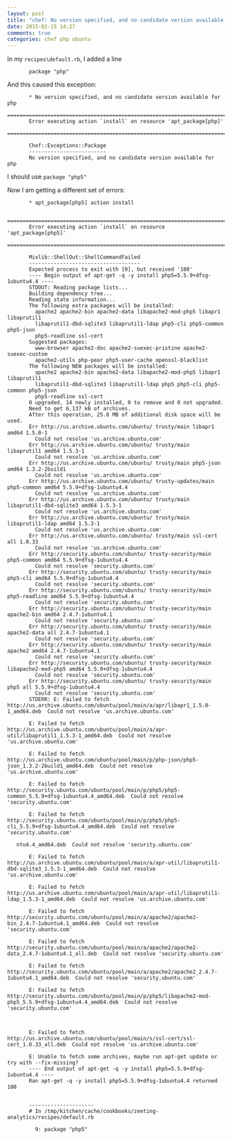 ```yaml
---
layout: post
title: "chef: No version specified, and no candidate version available for php"
date: 2015-02-15 14:27
comments: true
categories: chef php ubuntu
---
```


In my `recipes\default.rb`, I added a line

           package "php"

And this caused this exception:

           * No version specified, and no candidate version available for php
           ================================================================================
           Error executing action `install` on resource 'apt_package[php]'
           ================================================================================

           Chef::Exceptions::Package
           -------------------------
           No version specified, and no candidate version available for php

I should use `package "php5"`

Now I am getting a different set of errors:

           * apt_package[php5] action install

           ================================================================================
           Error executing action `install` on resource 'apt_package[php5]'
           ================================================================================

           Mixlib::ShellOut::ShellCommandFailed
           ------------------------------------
           Expected process to exit with [0], but received '100'
           ---- Begin output of apt-get -q -y install php5=5.5.9+dfsg-1ubuntu4.4 ----
           STDOUT: Reading package lists...
           Building dependency tree...
           Reading state information...
           The following extra packages will be installed:
             apache2 apache2-bin apache2-data libapache2-mod-php5 libapr1 libaprutil1
             libaprutil1-dbd-sqlite3 libaprutil1-ldap php5-cli php5-common php5-json
             php5-readline ssl-cert
           Suggested packages:
             www-browser apache2-doc apache2-suexec-pristine apache2-suexec-custom
             apache2-utils php-pear php5-user-cache openssl-blacklist
           The following NEW packages will be installed:
             apache2 apache2-bin apache2-data libapache2-mod-php5 libapr1 libaprutil1
             libaprutil1-dbd-sqlite3 libaprutil1-ldap php5 php5-cli php5-common php5-json
             php5-readline ssl-cert
           0 upgraded, 14 newly installed, 0 to remove and 0 not upgraded.
           Need to get 6,137 kB of archives.
           After this operation, 25.8 MB of additional disk space will be used.
           Err http://us.archive.ubuntu.com/ubuntu/ trusty/main libapr1 amd64 1.5.0-1
             Could not resolve 'us.archive.ubuntu.com'
           Err http://us.archive.ubuntu.com/ubuntu/ trusty/main libaprutil1 amd64 1.5.3-1
             Could not resolve 'us.archive.ubuntu.com'
           Err http://us.archive.ubuntu.com/ubuntu/ trusty/main php5-json amd64 1.3.2-2build1
             Could not resolve 'us.archive.ubuntu.com'
           Err http://us.archive.ubuntu.com/ubuntu/ trusty-updates/main php5-common amd64 5.5.9+dfsg-1ubuntu4.4
             Could not resolve 'us.archive.ubuntu.com'
           Err http://us.archive.ubuntu.com/ubuntu/ trusty/main libaprutil1-dbd-sqlite3 amd64 1.5.3-1
             Could not resolve 'us.archive.ubuntu.com'
           Err http://us.archive.ubuntu.com/ubuntu/ trusty/main libaprutil1-ldap amd64 1.5.3-1
             Could not resolve 'us.archive.ubuntu.com'
           Err http://us.archive.ubuntu.com/ubuntu/ trusty/main ssl-cert all 1.0.33
             Could not resolve 'us.archive.ubuntu.com'
           Err http://security.ubuntu.com/ubuntu/ trusty-security/main php5-common amd64 5.5.9+dfsg-1ubuntu4.4
             Could not resolve 'security.ubuntu.com'
           Err http://security.ubuntu.com/ubuntu/ trusty-security/main php5-cli amd64 5.5.9+dfsg-1ubuntu4.4
             Could not resolve 'security.ubuntu.com'
           Err http://security.ubuntu.com/ubuntu/ trusty-security/main php5-readline amd64 5.5.9+dfsg-1ubuntu4.4
             Could not resolve 'security.ubuntu.com'
           Err http://security.ubuntu.com/ubuntu/ trusty-security/main apache2-bin amd64 2.4.7-1ubuntu4.1
             Could not resolve 'security.ubuntu.com'
           Err http://security.ubuntu.com/ubuntu/ trusty-security/main apache2-data all 2.4.7-1ubuntu4.1
             Could not resolve 'security.ubuntu.com'
           Err http://security.ubuntu.com/ubuntu/ trusty-security/main apache2 amd64 2.4.7-1ubuntu4.1
             Could not resolve 'security.ubuntu.com'
           Err http://security.ubuntu.com/ubuntu/ trusty-security/main libapache2-mod-php5 amd64 5.5.9+dfsg-1ubuntu4.4
             Could not resolve 'security.ubuntu.com'
           Err http://security.ubuntu.com/ubuntu/ trusty-security/main php5 all 5.5.9+dfsg-1ubuntu4.4
             Could not resolve 'security.ubuntu.com'
           STDERR: E: Failed to fetch http://us.archive.ubuntu.com/ubuntu/pool/main/a/apr/libapr1_1.5.0-1_amd64.deb  Could not resolve 'us.archive.ubuntu.com'

           E: Failed to fetch http://us.archive.ubuntu.com/ubuntu/pool/main/a/apr-util/libaprutil1_1.5.3-1_amd64.deb  Could not resolve 'us.archive.ubuntu.com'

           E: Failed to fetch http://us.archive.ubuntu.com/ubuntu/pool/main/p/php-json/php5-json_1.3.2-2build1_amd64.deb  Could not resolve 'us.archive.ubuntu.com'

           E: Failed to fetch http://security.ubuntu.com/ubuntu/pool/main/p/php5/php5-common_5.5.9+dfsg-1ubuntu4.4_amd64.deb  Could not resolve 'security.ubuntu.com'

           E: Failed to fetch http://security.ubuntu.com/ubuntu/pool/main/p/php5/php5-cli_5.5.9+dfsg-1ubuntu4.4_amd64.deb  Could not resolve 'security.ubuntu.com'

       ntu4.4_amd64.deb  Could not resolve 'security.ubuntu.com'

           E: Failed to fetch http://us.archive.ubuntu.com/ubuntu/pool/main/a/apr-util/libaprutil1-dbd-sqlite3_1.5.3-1_amd64.deb  Could not resolve 'us.archive.ubuntu.com'

           E: Failed to fetch http://us.archive.ubuntu.com/ubuntu/pool/main/a/apr-util/libaprutil1-ldap_1.5.3-1_amd64.deb  Could not resolve 'us.archive.ubuntu.com'

           E: Failed to fetch http://security.ubuntu.com/ubuntu/pool/main/a/apache2/apache2-bin_2.4.7-1ubuntu4.1_amd64.deb  Could not resolve 'security.ubuntu.com'

           E: Failed to fetch http://security.ubuntu.com/ubuntu/pool/main/a/apache2/apache2-data_2.4.7-1ubuntu4.1_all.deb  Could not resolve 'security.ubuntu.com'

           E: Failed to fetch http://security.ubuntu.com/ubuntu/pool/main/a/apache2/apache2_2.4.7-1ubuntu4.1_amd64.deb  Could not resolve 'security.ubuntu.com'

           E: Failed to fetch http://security.ubuntu.com/ubuntu/pool/main/p/php5/libapache2-mod-php5_5.5.9+dfsg-1ubuntu4.4_amd64.deb  Could not resolve 'security.ubuntu.com'



           E: Failed to fetch http://us.archive.ubuntu.com/ubuntu/pool/main/s/ssl-cert/ssl-cert_1.0.33_all.deb  Could not resolve 'us.archive.ubuntu.com'

           E: Unable to fetch some archives, maybe run apt-get update or try with --fix-missing?
           ---- End output of apt-get -q -y install php5=5.5.9+dfsg-1ubuntu4.4 ----
           Ran apt-get -q -y install php5=5.5.9+dfsg-1ubuntu4.4 returned 100


           ---------------------
           # In /tmp/kitchen/cache/cookbooks/zeeting-analytics/recipes/default.rb

             9: package "php5"

